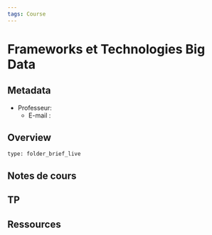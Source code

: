 ```yaml
---
tags: Course
---
```


# Frameworks et Technologies Big Data 
## Metadata
* Professeur: 
	* E-mail : 
## Overview
 
```ccard
type: folder_brief_live
```
 
## Notes de cours
## TP
## Ressources 
